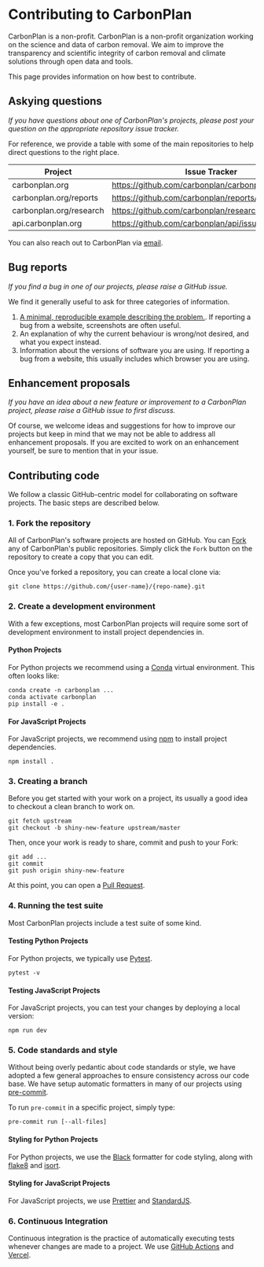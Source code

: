 # Contributing to CarbonPlan

CarbonPlan is a non-profit. CarbonPlan is a non-profit organization working on
the science and data of carbon removal. We aim to improve the transparency and
scientific integrity of carbon removal and climate solutions through open data
and tools.

This page provides information on how best to contribute.

## Askying questions

*If you have questions about one of CarbonPlan's projects, please post your
question on the appropriate repository issue tracker.*

For reference, we provide a table with some of the main repositories to help
direct questions to the right place.

| Project                 | Issue Tracker                                       |
| ----------------------- | --------------------------------------------------- |
| carbonplan.org          | <https://github.com/carbonplan/carbonplan.org/issues> |
| carbonplan.org/reports  | <https://github.com/carbonplan/reports/issues>        |
| carbonplan.org/research | <https://github.com/carbonplan/research/issues>       |
| api.carbonplan.org      | <https://github.com/carbonplan/api/issues>            |

You can also reach out to CarbonPlan via [email](mailto:feedback@carbonplan.org).

## Bug reports

*If you find a bug in one of our projects, please raise a GitHub issue.*

We find it generally useful to ask for three categories of information.

1. [A minimal, reproducible example describing the problem.](https://stackoverflow.com/help/minimal-reproducible-example).
   If reporting a bug from a website, screenshots are often useful.
1. An explanation of why the current behaviour is wrong/not desired, and what
   you expect instead.
1. Information about the versions of software you are using. If reporting a bug
   from a website, this usually includes which browser you are using.

## Enhancement proposals

*If you have an idea about a new feature or improvement to a CarbonPlan
project, please raise a GitHub issue to first discuss.*

Of course, we welcome ideas and suggestions for how to improve our projects
but keep in mind that we may not be able to address all enhancement proposals.
If you are excited to work on an enhancement yourself, be sure to mention that
in your issue.

## Contributing code

We follow a classic GitHub-centric model for collaborating on software projects.
The basic steps are described below.

### 1. Fork the repository

All of CarbonPlan's software projects are hosted on GitHub. You can
[Fork](https://help.github.com/en/github/getting-started-with-github/fork-a-repo)
any of CarbonPlan's public repositories. Simply click the `Fork` button on the
repository to create a copy that you can edit.

Once you've forked a repository, you can create a local clone via:

```shell
git clone https://github.com/{user-name}/{repo-name}.git
```

### 2. Create a development environment

With a few exceptions, most CarbonPlan projects will require some sort of development
environment to install project dependencies in.

#### Python Projects

For Python projects we recommend using a [Conda](https://docs.conda.io/projects/conda/en/latest/index.html)
virtual environment. This often looks like:

```shell
conda create -n carbonplan ...
conda activate carbonplan
pip install -e .
```

#### For JavaScript Projects

For JavaScript projects, we recommend using [npm](https://www.npmjs.com/) to
install project dependencies.

```shell
npm install .
```

### 3. Creating a branch

Before you get started with your work on a project, its usually a good idea to
checkout a clean branch to work on.

```shell
git fetch upstream
git checkout -b shiny-new-feature upstream/master
```

Then, once your work is ready to share, commit and push to your Fork:

```shell
git add ...
git commit
git push origin shiny-new-feature
```

At this point, you can open a [Pull Request](https://help.github.com/en/github/collaborating-with-issues-and-pull-requests/about-pull-requests).

### 4. Running the test suite

Most CarbonPlan projects include a test suite of some kind.

#### Testing Python Projects

For Python projects, we typically use [Pytest](https://docs.pytest.org/en/latest/contents.html).

```shell
pytest -v
```

#### Testing JavaScript Projects

For JavaScript projects, you can test your changes by deploying a local version:

```shell
npm run dev
```

### 5. Code standards and style

Without being overly pedantic about code standards or style, we have adopted a
few general approaches to ensure consistency across our code base. We have
setup automatic formatters in many of our projects using [pre-commit](https://pre-commit.com/).

To run `pre-commit` in a specific project, simply type:

```shell
pre-commit run [--all-files]
```

#### Styling for Python Projects

For Python projects, we use the [Black](https://black.readthedocs.io/en/stable/)
formatter for code styling, along with [flake8](https://flake8.pycqa.org/en/latest/)
and [isort](https://isort.readthedocs.io/en/latest/).

#### Styling for JavaScript Projects

For JavaScript projects, we use [Prettier](https://prettier.io/) and
[StandardJS](https://standardjs.com/).

### 6. Continuous Integration

Continuous integration is the practice of automatically executing tests
whenever changes are made to a project. We use [GitHub Actions](https://github.com/features/actions)
and [Vercel](https://vercel.com/).
